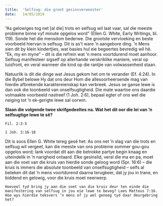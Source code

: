 ```yaml
---
title:  'Selfsug: die groot gesinsverwoester'
date:   14/05/2019
---
```


“As gelowiges tog net [al die] trots en selfsug wil laat vaar, sal die meeste probleme binne vyf minute opgelos word” (Ellen G. White, Early Writings, bl. 119). Sonde het die mensdom bederwe. Die grootste vervloeking en beste voorbeeld hiervan is selfsug. Dit is as’t ware ’n aangebore ding. ’n Mens sien dit by klein kindertjies, wat basies hul eie begeertes bevredig wil hê. “Ek, my en myne” – dit is die refrein wat ’n mens voortdurend moet aanhoor. Selfsug manifesteer sigself op allerhande verskriklike maniere, veral op tuisfront, en veral wanneer die kind op die rantjie van volwassenheid staan. 

Natuurlik is dit die dinge wat Jesus gekom het om te verander (Ef. 4:24). In die Bybel belowe Hy dat ons deur Hom die allesoorheersende mag van hierdie afbrekende karaktereienskap kan verbreek. Jesus se ganse lewe is dan ook die toonbeeld van onselfsugtigheid. Die mate waartoe ons daardie volmaakte voorbeeld nastreef (1 Joh. 2:6), bepaal egter of ons wel die neiging tot ’n ek-gerigte lewe sal oorwin. 

**Slaan die volgende twee skrifgedeeltes na. Wat het dit oor die lei van ’n selfsugtige lewe te sê?**

`Fil. 2:3-5` 

`1 Joh. 3:16-18` 

Dit is soos Ellen G. White tereg gesê het: As ons net ’n slag van die trots en selfsug wil vergeet, kan die meeste van ons probleme sommer gou-gou opgelos word; lank voordat dit aan die betrokke partye begin knaag en uiteindelik in ’n narigheid ontaard. Elke gesinslid, veral die ma en pa, moet aan die voet van die kruis van hierdie sonde geloog word (Spr. 16:6) – die kruis is immers die absolute toonbeeld van onselfsugtigheid – selfs al beteken dit dat ’n mens voortdurend daarna terugkeer, dat jy jou in trane, en biddend en gelowig, voor die kruis moet neerwerp. 

`Hoeveel tyd bring jy aan die voet van die kruis deur ten einde die manifestering van selfsug in jou eie lewe te beveg? Lees Matteus 7:16. Hoe wys hierdie teksvers ’n mens of jy wel genoeg tyd daar deurgebring het?`